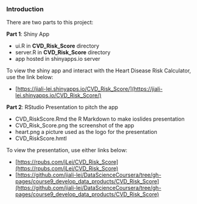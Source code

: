 ### Introduction

There are two parts to this project:

**Part 1**: Shiny App

- ui.R in **CVD_Risk_Score** directory
- server.R in **CVD_Risk_Score** directory
- app hosted in shinyapps.io server

To view the shiny app and interact with the Heart Disease Risk Calculator, use the link below:

- [https://jiali-lei.shinyapps.io/CVD_Risk_Score/](https://jiali-lei.shinyapps.io/CVD_Risk_Score/)

**Part 2**: RStudio Presentation to pitch the app

- CVD_RiskScore.Rmd     the R Markdown to make ioslides presentation
- CVD_Risk_Score.png    the screenshot of the app
- heart.png    a picture used as the logo for the presentation
- CVD_RiskScore.hmtl

To view the presentation, use either links below:

- [https://rpubs.com/jLei/CVD_Risk_Score](https://rpubs.com/jLei/CVD_Risk_Score)
- [https://github.com/jiali-lei/DataScienceCoursera/tree/gh-pages/course9_develop_data_products/CVD_Risk_Score](https://github.com/jiali-lei/DataScienceCoursera/tree/gh-pages/course9_develop_data_products/CVD_Risk_Score)
